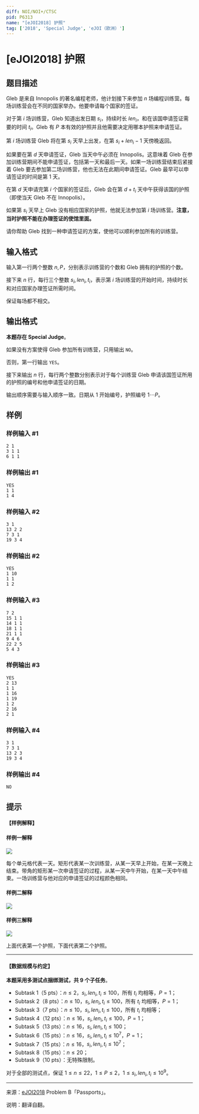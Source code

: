 ```yaml
---
diff: NOI/NOI+/CTSC
pid: P6313
name: "[eJOI2018] 护照"
tag: ['2018', 'Special Judge', 'eJOI（欧洲）']
---
```

# [eJOI2018] 护照
## 题目描述

Gleb 是来自 Innopolis 的著名编程老师，他计划接下来参加 $n$ 场编程训练营。每场训练营会在不同的国家举办。他要申请每个国家的签证。

对于第 $i$ 场训练营，Gleb 知道出发日期 $s_i$，持续时长 $len_i$，和在该国申请签证需要的时间 $t_i$。Gleb 有 $P$ 本有效的护照并且他需要决定用哪本护照来申请签证。

第 $i$ 场训练营 Gleb 将在第 $s_i$ 天早上出发，在第 $s_i+len_i-1$ 天傍晚返回。

如果要在第 $d$ 天申请签证，Gleb 当天中午必须在 Innopolis。这意味着 Gleb 在参加训练营期间不能申请签证，包括第一天和最后一天。如果一场训练营结束后紧接着 Gleb 要去参加第二场训练营，他也无法在此期间申请签证。Gleb 最早可以申请签证的时间是第 $1$ 天。

在第 $d$ 天申请完第 $i$ 个国家的签证后，Gleb 会在第 $d+t_i$ 天中午获得该国的护照（即使当天 Gleb 不在 Innopolis）。

如果第 $s_i$ 天早上 Gleb 没有相应国家的护照，他就无法参加第 $i$ 场训练营。**注意，当时护照不能在办理签证的使馆里面。**

请你帮助 Gleb 找到一种申请签证的方案，使他可以顺利参加所有的训练营。


## 输入格式

输入第一行两个整数 $n,P$，分别表示训练营的个数和 Gleb 拥有的护照的个数。

接下来 $n$ 行，每行三个整数 $s_i,len_i,t_i$，表示第 $i$ 场训练营的开始时间，持续时长和对应国家办理签证所需时间。

保证每场都不相交。
## 输出格式

**本题存在 Special Judge**。

如果没有方案使得 Gleb 参加所有训练营，只用输出 `NO`。

否则，第一行输出 `YES`。

接下来输出 $n$ 行，每行两个整数分别表示对于每个训练营 Gleb 申请该国签证所用的护照的编号和他申请签证的日期。

输出顺序需要与输入顺序一致。日期从 $1$ 开始编号，护照编号 $1\cdots P$。
## 样例

### 样例输入 #1
```
2 1
3 1 1
6 1 1
```
### 样例输出 #1
```
YES
1 1
1 4
```
### 样例输入 #2
```
3 1
13 2 2
7 3 1
19 3 4
```
### 样例输出 #2
```
YES
1 10
1 1
1 2
```
### 样例输入 #3
```
7 2
15 1 1
14 1 1
18 1 1
21 1 1
9 4 6
22 2 5
5 4 3
```
### 样例输出 #3
```
YES
2 13
1 1
1 16
1 19
1 2
2 16
2 1
```
### 样例输入 #4
```
3 1
7 3 1
13 2 3
19 3 4
```
### 样例输出 #4
```
NO
```
## 提示

#### 【样例解释】

#### 样例一解释

![](https://cdn.luogu.com.cn/upload/image_hosting/c2degmc3.png)

每个单元格代表一天。矩形代表某一次训练营，从某一天早上开始，在某一天晚上结束。带角的矩形某一次申请签证的过程，从某一天中午开始，在某一天中午结束。一场训练营与他对应的申请签证的过程颜色相同。

#### 样例二解释

![](https://cdn.luogu.com.cn/upload/image_hosting/8rql971w.png)

#### 样例三解释

![](https://cdn.luogu.com.cn/upload/image_hosting/ek61oh53.png)

上面代表第一个护照，下面代表第二个护照。

---

#### 【数据规模与约定】

**本题采用多测试点捆绑测试，共 9 个子任务**。

- Subtask 1（5 pts）：$n\leq 2$，$s_i,len_i,t_i\leq 100$，所有 $t_i$ 均相等，$P=1$；
- Subtask 2（8 pts）：$n\leq 10$，$s_i,len_i,t_i\leq 100$，所有 $t_i$ 均相等，$P=1$；
- Subtask 3（7 pts）：$n\leq 10$，$s_i,len_i,t_i\leq 100$，所有 $t_i$ 均相等；
- Subtask 4（12 pts）：$n\leq 16$，$s_i,len_i,t_i\leq 100$，$P=1$；
- Subtask 5（13 pts）：$n\leq 16$，$s_i,len_i,t_i\leq 100$；
- Subtask 6（15 pts）：$n\leq 16$，$s_i,len_i,t_i\leq 10^7$，$P=1$；
- Subtask 7（15 pts）：$n\leq 16$，$s_i,len_i,t_i\leq 10^7$；
- Subtask 8（15 pts）：$n\leq 20$；
- Subtask 9（10 pts）：无特殊限制。

对于全部的测试点，保证 $1\leq n\leq 22$，$1\leq P\leq 2$，$1\leq s_i,len_i,t_i\leq 10^9$。

---

来源：[eJOI2018](http://ejoi2018.org/) Problem B「Passports」。

说明：翻译自翻。
